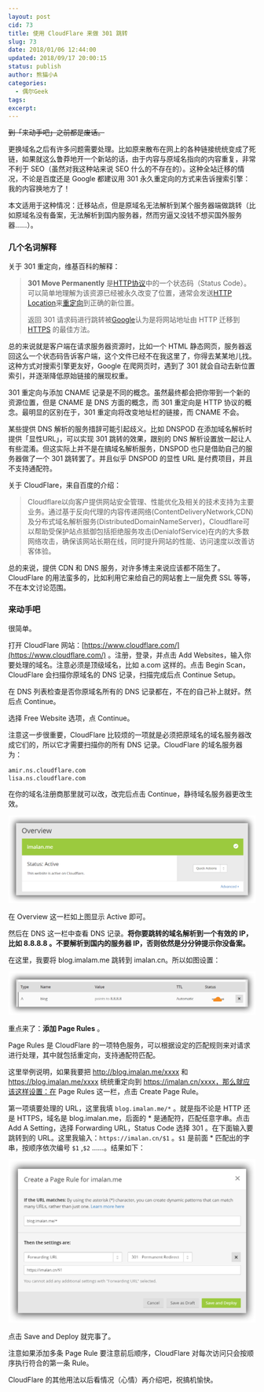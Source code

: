 ```yaml
---
layout: post
cid: 73
title: 使用 CloudFlare 来做 301 跳转
slug: 73
date: 2018/01/06 12:44:00
updated: 2018/09/17 20:00:15
status: publish
author: 熊猫小A
categories: 
  - 偶尔Geek
tags: 
excerpt: 
---
```



~~到「来动手吧」之前都是废话。~~

 更换域名之后有许多问题需要处理。比如原来散布在网上的各种链接统统变成了死链，如果就这么鲁莽地开一个新站的话，由于内容与原域名指向的内容重复，非常不利于 SEO（虽然对我这种站来说 SEO 什么的不存在的）。这种全站迁移的情况，不论是百度还是 Google 都建议用 301 永久重定向的方式来告诉搜索引擎：我的内容换地方了！

本文适用于这种情况：迁移站点，但是原域名无法解析到某个服务器端做跳转（比如原域名没有备案，无法解析到国内服务器，然而穷逼又没钱不想买国外服务器……）。

### 几个名词解释

关于 301 重定向，维基百科的解释：

> **301 Move Permanently** 是[HTTP协议](https://www.wikiwand.com/zh/HTTP%E5%8D%8F%E8%AE%AE)中的一个状态码（Status Code）。可以简单地理解为该资源已经被永久改变了位置，通常会发送[HTTP Location](https://www.wikiwand.com/zh/HTTP_Location)来[重定向](https://www.wikiwand.com/zh/%E9%87%8D%E5%AE%9A%E5%90%91)到正确的新位置。
>
> 返回 301 请求码进行跳转被[Google](https://www.wikiwand.com/zh/Google)认为是将网站地址由 HTTP 迁移到 [HTTPS](https://www.wikiwand.com/zh/HTTPS) 的最佳方法。

总的来说就是客户端在请求服务器资源时，比如一个 HTML 静态网页，服务器返回这么一个状态码告诉客户端，这个文件已经不在我这里了，你得去某某地儿找。这种方式对搜索引擎更友好，Google 在爬网页时，遇到了 301 就会自动去新位置索引，并逐渐降低原始链接的展现权重。

301 重定向与添加 CNAME 记录是不同的概念。虽然最终都会把你带到一个新的资源位置，但是 CNAME 是 DNS 方面的概念，而 301 重定向是 HTTP 协议的概念。最明显的区别在于，301 重定向将改变地址栏的链接，而 CNAME 不会。

某些提供 DNS 解析的服务措辞可能引起歧义。比如 DNSPOD 在添加域名解析时提供「显性URL」，可以实现 301 跳转的效果，跟别的 DNS 解析设置放一起让人有些混淆。但这实际上并不是在搞域名解析服务，DNSPOD 也只是借助自己的服务器做了一个 301 跳转罢了。并且似乎 DNSPOD 的显性 URL 是付费项目，并且不支持通配符。

关于 CloudFlare，来自百度的介绍：

> Cloudflare以向客户提供网站安全管理、性能优化及相关的技术支持为主要业务。通过基于反向代理的内容传递网络(ContentDeliveryNetwork,CDN)及分布式域名解析服务(DistributedDomainNameServer)，Cloudflare可以帮助受保护站点抵御包括拒绝服务攻击(DenialofService)在内的大多数网络攻击，确保该网站长期在线，同时提升网站的性能、访问速度以改善访客体验。

总的来说，提供 CDN 和 DNS 服务，对许多博主来说应该都不陌生了。CloudFlare 的用法蛮多的，比如利用它来给自己的网站套上一层免费 SSL 等等，不在本文讨论范围。

### 来动手吧

很简单。

打开 CloudFlare 网站：[https://www.cloudflare.com/](https://www.cloudflare.com/) 。注册，登录，并点击 Add Websites，输入你要处理的域名。注意必须是顶级域名，比如 a.com 这样的。点击 Begin Scan，CloudFlare 会扫描你原域名的 DNS 记录，扫描完成后点 Continue Setup。

在 DNS 列表检查是否你原域名所有的 DNS 记录都在，不在的自己补上就好。然后点 Continue。

选择 Free Website 选项，点 Continue。

注意这一步很重要，CloudFlare 比较烦的一项就是必须把原域名的域名服务器改成它们的，所以它才需要扫描你的所有 DNS 记录。CloudFlare 的域名服务器为：

```
amir.ns.cloudflare.com
lisa.ns.cloudflare.com
```

在你的域名注册商那里就可以改，改完后点击 Continue，静待域名服务器更改生效。

![](./assets/5a50c6a3520b2.png)

在 Overview 这一栏如上图显示 Active 即可。

然后在 DNS 这一栏中查看 DNS 记录。**将你要跳转的域名解析到一个有效的 IP，比如 8.8.8.8 。不要解析到国内的服务器 IP，否则依然是分分钟提示你没备案。**

在这里，我要将 blog.imalam.me 跳转到 imalan.cn。所以如图设置：

![](./assets/5a50c6a350a78.png)

重点来了：**添加 Page Rules** 。

Page Rules 是 CloudFlare 的一项特色服务，可以根据设定的匹配规则来对请求进行处理，其中就包括重定向，支持通配符匹配。

这里举例说明，如果我要把 http://blog.imalan.me/xxxx 和 https://blog.imalan.me/xxxx 统统重定向到 https://imalan.cn/xxxx，那么就应该这样设置：在 Page Rules 这一栏，点击 Create Page Rule。

第一项填要处理的 URL，这里我填 `blog.imalan.me/*` 。就是指不论是 HTTP 还是 HTTPS，域名是 blog.imalan.me，后面的 * 是通配符，匹配任意字串。点击 Add A Setting，选择 Forwarding URL，Status Code 选择 301 。在下面输入要跳转到的 URL。这里我输入：`https://imalan.cn/$1` 。`$1` 是前面 * 匹配出的字串，按顺序依次编号 `$1`  ,`$2` ……。结果如下：

![](./assets/5a50c6a35375b.png)

点击 Save and Deploy 就完事了。

注意如果添加多条 Page Rule 要注意前后顺序，CloudFlare 对每次访问只会按顺序执行符合的第一条 Rule。

CloudFlare 的其他用法以后看情况（心情）再介绍吧，祝搞机愉快。